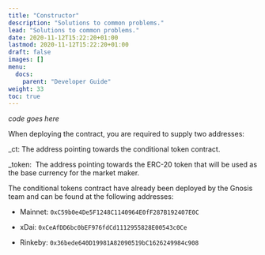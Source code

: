 ```yaml
---
title: "Constructor"
description: "Solutions to common problems."
lead: "Solutions to common problems."
date: 2020-11-12T15:22:20+01:00
lastmod: 2020-11-12T15:22:20+01:00
draft: false
images: []
menu: 
  docs:
    parent: "Developer Guide"
weight: 33
toc: true
---
```


*code goes here*

When deploying the contract, you are required to supply two addresses:

_ct: The address pointing towards the conditional token contract.

_token:  The address pointing towards the ERC-20 token that will be used as the base currency for the market maker.

The conditional tokens contract have already been deployed by the Gnosis team and can be found at the following addresses:

-   Mainnet: `0xC59b0e4De5F1248C1140964E0fF287B192407E0C`

-   xDai: `0xCeAfDD6bc0bEF976fdCd1112955828E00543c0Ce`

-   Rinkeby: `0x36bede640D19981A82090519bC1626249984c908`
